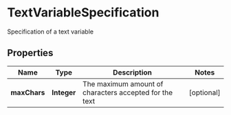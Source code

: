 

# TextVariableSpecification

Specification of a text variable

## Properties

| Name | Type | Description | Notes |
|------------ | ------------- | ------------- | -------------|
|**maxChars** | **Integer** | The maximum amount of characters accepted for the text |  [optional] |



